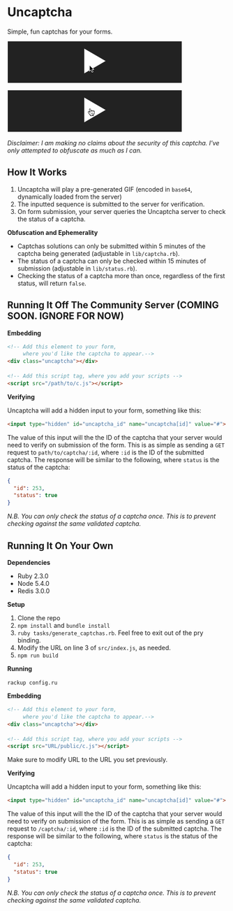# Uncaptcha

Simple, fun captchas for your forms.

![Success Demo](demo/success.gif)

![Retry Demo](demo/retry.gif)

_Disclaimer: I am making no claims about the security of this captcha. I've only attempted to obfuscate as much as I can._

## How It Works

1. Uncaptcha will play a pre-generated GIF (encoded in `base64`, dynamically loaded from the server)
2. The inputted sequence is submitted to the server for verification.
3. On form submission, your server queries the Uncaptcha server to check the status of a captcha.

**Obfuscation and Ephemerality**

- Captchas solutions can only be submitted within 5 minutes of the captcha being generated (adjustable in `lib/captcha.rb`).
- The status of a captcha can only be checked within 15 minutes of submission (adjustable in `lib/status.rb`).
- Checking the status of a captcha more than once, regardless of the first status, will return `false`.

## Running It Off The Community Server (COMING SOON. IGNORE FOR NOW)

**Embedding**

```html
<!-- Add this element to your form,
     where you'd like the captcha to appear.-->
<div class="uncaptcha"></div>

<!-- Add this script tag, where you add your scripts -->
<script src="/path/to/c.js"></script>
```

**Verifying**

Uncaptcha will add a hidden input to your form, something like this:

```html
<input type="hidden" id="uncaptcha_id" name="uncaptcha[id]" value="#">
```

The value of this input will the the ID of the captcha that your server would need to verify on submission of the form. This is as simple as sending a `GET` request to `path/to/captcha/:id`, where `:id` is the ID of the submitted captcha. The response will be similar to the following, where `status` is the status of the captcha:

```json
{
  "id": 253,
  "status": true
}
```

_N.B. You can only check the status of a captcha once. This is to prevent checking against the same validated captcha._

## Running It On Your Own

**Dependencies**

- Ruby 2.3.0
- Node 5.4.0
- Redis 3.0.0

**Setup**

1. Clone the repo
2. `npm install` and `bundle install`
3. `ruby tasks/generate_captchas.rb`. Feel free to exit out of the pry binding.
4. Modify the URL on line 3 of `src/index.js`, as needed.
5. `npm run build`

**Running**

`rackup config.ru`

**Embedding**

```html
<!-- Add this element to your form,
     where you'd like the captcha to appear.-->
<div class="uncaptcha"></div>

<!-- Add this script tag, where you add your scripts -->
<script src="URL/public/c.js"></script>
```

Make sure to modify URL to the URL you set previously.

**Verifying**

Uncaptcha will add a hidden input to your form, something like this:

```html
<input type="hidden" id="uncaptcha_id" name="uncaptcha[id]" value="#">
```

The value of this input will the the ID of the captcha that your server would need to verify on submission of the form. This is as simple as sending a `GET` request to `/captcha/:id`, where `:id` is the ID of the submitted captcha. The response will be similar to the following, where `status` is the status of the captcha:

```json
{
  "id": 253,
  "status": true
}
```

_N.B. You can only check the status of a captcha once. This is to prevent checking against the same validated captcha._
